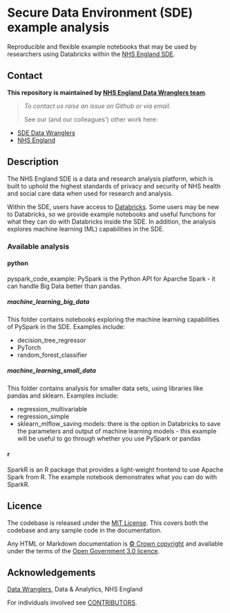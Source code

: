 # Secure Data Environment (SDE) example analysis

Reproducible and flexible example notebooks that may be used by researchers using Databricks within the [NHS England SDE](https://digital.nhs.uk/services/secure-data-environment-service/secure-data-environment).

## Contact
**This repository is maintained by [NHS England Data Wranglers team](england.sdeservice@nhs.net)**.
> _To contact us raise an issue on Github or via email._
> 
> See our (and our colleagues') other work here:
- [SDE Data Wranglers](https://github.com/orgs/NHSDigital/teams/sde_wranglers/repositories)
- [NHS England](https://github.com/orgs/NHSDigital/repositories)

## Description

The NHS England SDE is a data and research analysis platform, which is built to uphold the highest standards of privacy and security of NHS health and social care data when used for research and analysis.

Within the SDE, users have access to [Databricks](https://digital.nhs.uk/services/secure-data-environment-service/secure-data-environment/user-guides/using-databricks-in-sde). Some users may be new to Databricks, so we provide example notebooks and useful functions for what they can do with Databricks inside the SDE. In addition, the analysis explores machine learning (ML) capabilities in the SDE.

### Available analysis

#### python

pyspark_code_example: PySpark is the Python API for Aparche Spark - it can handle Big Data better than pandas.

##### machine_learning_big_data

This folder contains notebooks exploring the machine learning capabilities of PySpark in the SDE. Examples include:
- decision_tree_regressor
- PyTorch
- random_forest_classifier

##### machine_learning_small_data

This folder contains analysis for smaller data sets, using libraries like pandas and sklearn. Examples include:
- regression_multivariable
- regression_simple
- sklearn_mlflow_saving models: there is the option in Databricks to save the parameters and output of machine learning models - this example will be useful to go through whether you use PySpark or pandas

#### r

SparkR is an R package that provides a light-weight frontend to use Apache Spark from R. The example notebook demonstrates what you can do with SparkR.

## Licence

The codebase is released under the [MIT License](LICENCE). This covers both the codebase and any sample code in the documentation.

Any HTML or Markdown documentation is [© Crown copyright](https://www.nationalarchives.gov.uk/information-management/re-using-public-sector-information/uk-government-licensing-framework/crown-copyright/) and available under the terms of the [Open Government 3.0 licence](https://www.nationalarchives.gov.uk/doc/open-government-licence/version/3/).

## Acknowledgements

[Data Wranglers](https://github.com/orgs/NHSDigital/teams/sde_wranglers), Data & Analytics, NHS England

For individuals involved see [CONTRIBUTORS](CONTRIBUTORS.md).
